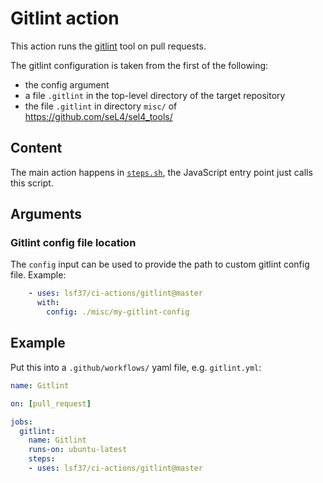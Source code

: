 <!--
  Copyright 2020, Data61, CSIRO (ABN 41 687 119 230)
  SPDX-License-Identifier: CC-BY-SA-4.0
-->

# Gitlint action

This action runs the [gitlint][1] tool on pull requests.

The gitlint configuration is taken from the first of the following:

- the config argument
- a file `.gitlint` in the top-level directory of the target repository
- the file `.gitlint` in directory `misc/` of <https://github.com/seL4/sel4_tools/>

[1]: https://jorisroovers.com/gitlint/

## Content

The main action happens in [`steps.sh`](steps.sh), the JavaScript entry point
just calls this script.

## Arguments

### Gitlint config file location

The `config` input can be used to provide the path to custom gitlint config
file. Example:

```yaml
    - uses: lsf37/ci-actions/gitlint@master
      with:
        config: ./misc/my-gitlint-config
```


## Example

Put this into a `.github/workflows/` yaml file, e.g. `gitlint.yml`:

```yaml
name: Gitlint

on: [pull_request]

jobs:
  gitlint:
    name: Gitlint
    runs-on: ubuntu-latest
    steps:
    - uses: lsf37/ci-actions/gitlint@master
```
